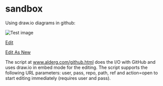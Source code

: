 # sandbox
Using draw.io diagrams in github:

![Test image](https://github.com/alderg/sandbox/raw/master/test.png)

<a href="http://www.alderg.com/github.html?repo=sandbox&path=test.png" target="_blank">Edit</a>

<a href="https://www.draw.io/?url=https%3A%2F%2Fraw.githubusercontent.com%2Falderg%2Fsandbox%2Fmaster%2Ftest.png" target="_blank">Edit As New</a>

The script at <a href="www.alderg.com/github.html" target="_blank">www.alderg.com/github.html</a> does the I/O with GitHub and uses draw.io in embed mode for the editing. The script supports the following URL parameters: user, pass, repo, path, ref and action=open to start editing immediately (requires user and pass).
